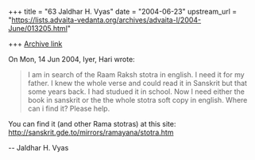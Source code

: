 +++
title = "63 Jaldhar H. Vyas"
date = "2004-06-23"
upstream_url = "https://lists.advaita-vedanta.org/archives/advaita-l/2004-June/013205.html"

+++
[Archive link](https://lists.advaita-vedanta.org/archives/advaita-l/2004-June/013205.html)

On Mon, 14 Jun 2004, Iyer, Hari wrote:

> I am in search of the Raam Raksh stotra in english. I need it for my father.
> I knew the whole verse and could read it in Sanskrit but that some years
> back. I had studued it in school. Now I need either the book in sanskrit or
> the the whole stotra soft copy in english. Where can i find it? Please help.

You can find it (and other Rama stotras) at this site:
http://sanskrit.gde.to/mirrors/ramayana/stotra.htm

-- 
Jaldhar H. Vyas <jaldhar at braincells.com>

